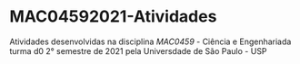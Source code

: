 # MAC04592021-Atividades
Atividades desenvolvidas na disciplina _MAC0459_ - Ciência e Engenhariada turma d0 2° semestre de 2021 pela Universdade de São Paulo - USP

